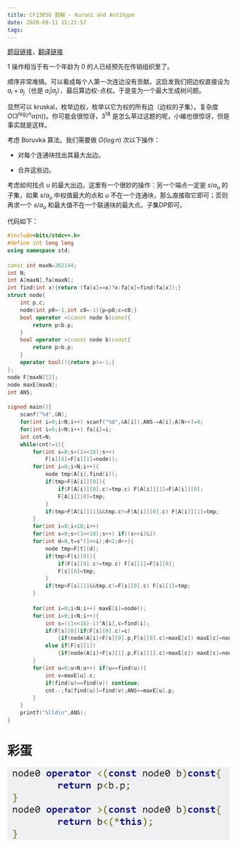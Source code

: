 ```yaml
---
title: CF1305G 题解 - Kuroni and Antihype
date: 2020-09-11 15:21:57
tags:
---
```


[题目链接](https://codeforces.com/problemset/problem/1305/G)，[翻译链接](https://www.luogu.com.cn/problem/CF1305G)

<!--more-->

1 操作相当于有一个年龄为 0 的人已经预先在传销组织里了。

顺序非常难搞。可以看成每个人第一次连边没有贡献。这启发我们把边权直接设为 $a_i+a_j$（也是 $a_i|a_j）$，最后算边权-点权。于是变为一个最大生成树问题。

显然可以 kruskal，枚举边权，枚举以它为权的所有边（边权的子集）。复杂度 $O(3^{\log_2 n}\alpha(n))$。你可能会很惊讶，$3^{18}$ 是怎么草过这题的呢，小编也很惊讶，但是事实就是这样。

考虑 Boruvka 算法。我们需要做 $O(\log n)$ 次以下操作：

- 对每个连通块找出其最大出边。

- 合并这些边。

考虑如何找点 $u$ 的最大出边。这里有一个很妙的操作：另一个端点一定是 $s/a_u$ 的子集，如果 $s/a_u$ 中权值最大的点和 $u$ 不在一个连通块，那么直接取它即可；否则再求一个 $s/a_u$ 和最大值不在一个联通块的最大点。子集DP即可。

代码如下：

```cpp
#include<bits/stdc++.h>
#define int long long
using namespace std;

const int maxN=262144; 
int N;
int A[maxN],fa[maxN];
int find(int x){return (fa[x]==x)?x:fa[x]=find(fa[x]);}
struct node{
	int p,c;
	node(int p0=-1,int c0=-1){p=p0;c=c0;}
	bool operator <(const node b)const{
		return p<b.p;
	}
	bool operator >(const node b)const{
		return p>b.p;
	}
	operator bool(){return p!=-1;}
};
node F[maxN][2];
node maxE[maxN];
int ANS;

signed main(){
	scanf("%d",&N);
	for(int i=0;i<N;i++) scanf("%d",&A[i]),ANS-=A[i];A[N++]=0;
	for(int i=0;i<N;i++) fa[i]=i;
	int cnt=N;
	while(cnt!=1){
		for(int s=0;s<(1<<18);s++)
			F[s][0]=F[s][1]=node();
		for(int i=0;i<N;i++){
			node tmp(A[i],find(i));
			if(tmp>F[A[i]][0]){
				if(F[A[i]][0].c!=tmp.c) F[A[i]][1]=F[A[i]][0]; 
				F[A[i]][0]=tmp;
			}
			if(tmp>F[A[i]][1]&&tmp.c!=F[A[i]][0].c) F[A[i]][1]=tmp;
		}
		for(int i=0;i<18;i++)
		for(int s=0;s<(1<<18);s++) if((s>>i)&1)
		for(int d=0,t=s^(1<<i);d<2;d++){
			node tmp=F[t][d];
			if(tmp>F[s][0]){
				if(F[s][0].c!=tmp.c) F[s][1]=F[s][0]; 
				F[s][0]=tmp;
			}
			if(tmp>F[s][1]&&tmp.c!=F[s][0].c) F[s][1]=tmp;
		}
		
		for(int i=0;i<N;i++) maxE[i]=node();
		for(int i=0;i<N;i++){
			int s=((1<<18)-1)^A[i],c=find(i);
			if(F[s][0])if(F[s][0].c!=c)
				{if(node(A[i]+F[s][0].p,F[s][0].c)>maxE[c]) maxE[c]=node(A[i]+F[s][0].p,F[s][0].c);}
			else if(F[s][1])
				{if(node(A[i]+F[s][1].p,F[s][1].c)>maxE[c]) maxE[c]=node(A[i]+F[s][1].p,F[s][1].c);} 
		}
		for(int u=0;u<N;u++) if(u==find(u)){
			int v=maxE[u].c;
			if(find(u)==find(v)) continue;
			cnt--;fa[find(u)]=find(v);ANS+=maxE[u].p;
		}
	}
	printf("%lld\n",ANS);
}
```

# 彩蛋

![](\images\sbxyx1.png)